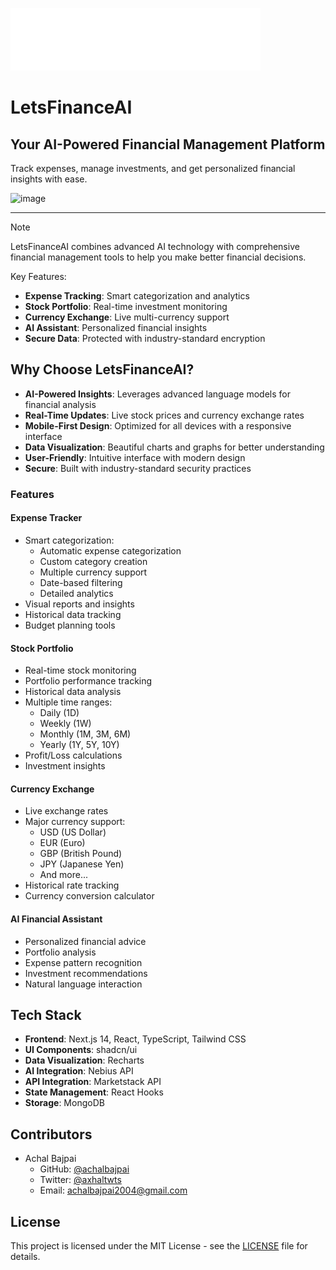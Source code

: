 ![LetsFinanceAI](/public/logo.svg)

# LetsFinanceAI

## Your AI-Powered Financial Management Platform

Track expenses, manage investments, and get personalized financial insights with ease.

<img width="1795" alt="image" src="https://github.com/user-attachments/assets/06a4c4a7-3c17-4bda-8ba5-66d2cd00c4f6" />

---

> [!NOTE]
> LetsFinanceAI combines advanced AI technology with comprehensive financial management tools to help you make better financial decisions.
>
> Key Features:
>
> -  **Expense Tracking**: Smart categorization and analytics
> -  **Stock Portfolio**: Real-time investment monitoring
> -  **Currency Exchange**: Live multi-currency support
> -  **AI Assistant**: Personalized financial insights
> -  **Secure Data**: Protected with industry-standard encryption

## Why Choose LetsFinanceAI?

-  **AI-Powered Insights**: Leverages advanced language models for financial analysis
-  **Real-Time Updates**: Live stock prices and currency exchange rates
-  **Mobile-First Design**: Optimized for all devices with a responsive interface
-  **Data Visualization**: Beautiful charts and graphs for better understanding
-  **User-Friendly**: Intuitive interface with modern design
-  **Secure**: Built with industry-standard security practices

### Features

#### Expense Tracker

-  Smart categorization:
   -  Automatic expense categorization
   -  Custom category creation
   -  Multiple currency support
   -  Date-based filtering
   -  Detailed analytics
-  Visual reports and insights
-  Historical data tracking
-  Budget planning tools

#### Stock Portfolio

-  Real-time stock monitoring
-  Portfolio performance tracking
-  Historical data analysis
-  Multiple time ranges:
   -  Daily (1D)
   -  Weekly (1W)
   -  Monthly (1M, 3M, 6M)
   -  Yearly (1Y, 5Y, 10Y)
-  Profit/Loss calculations
-  Investment insights

#### Currency Exchange

-  Live exchange rates
-  Major currency support:
   -  USD (US Dollar)
   -  EUR (Euro)
   -  GBP (British Pound)
   -  JPY (Japanese Yen)
   -  And more...
-  Historical rate tracking
-  Currency conversion calculator

#### AI Financial Assistant

-  Personalized financial advice
-  Portfolio analysis
-  Expense pattern recognition
-  Investment recommendations
-  Natural language interaction

## Tech Stack

-  **Frontend**: Next.js 14, React, TypeScript, Tailwind CSS
-  **UI Components**: shadcn/ui
-  **Data Visualization**: Recharts
-  **AI Integration**: Nebius API
-  **API Integration**: Marketstack API
-  **State Management**: React Hooks
-  **Storage**: MongoDB

## Contributors

-  Achal Bajpai
   -  GitHub: [@achalbajpai](https://github.com/achalbajpai)
   -  Twitter: [@axhaltwts](https://twitter.com/axhaltwts)
   -  Email: achalbajpai2004@gmail.com

## License

This project is licensed under the MIT License - see the [LICENSE](LICENSE) file for details.

